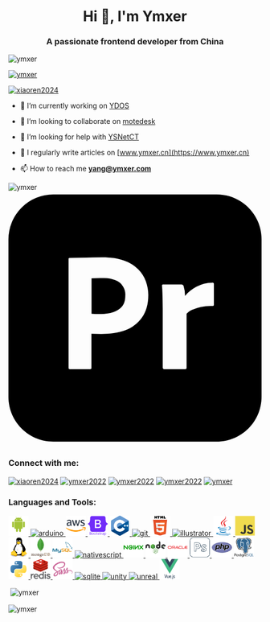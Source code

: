 <h1 align="center">Hi 👋, I'm Ymxer</h1>
<h3 align="center">A passionate frontend developer from China</h3>

<p align="left"> <img src="https://komarev.com/ghpvc/?username=ymxer&label=Profile%20views&color=0e75b6&style=flat" alt="ymxer" /> </p>

<p align="left"> <a href="https://github.com/ryo-ma/github-profile-trophy"><img src="https://github-profile-trophy.vercel.app/?username=ymxer" alt="ymxer" /></a> </p>

<p align="left"> <a href="https://twitter.com/xiaoren2024" target="blank"><img src="https://img.shields.io/twitter/follow/xiaoren2024?logo=twitter&style=for-the-badge" alt="xiaoren2024" /></a> </p>

- 🔭 I’m currently working on [YDOS](https://github.com/Ymxer/YDOS)

- 👯 I’m looking to collaborate on [motedesk](https://github.com/Ymxer/motedesk)

- 🤝 I’m looking for help with [YSNetCT](https://github.com/Ymxer/YSNetCT)

- 📝 I regularly write articles on [www.ymxer.cn](https://www.ymxer.cn)

- 📫 How to reach me **yang@ymxer.com**

<p><img align="left" src="https://github-readme-stats.vercel.app/api/top-langs?username=ymxer&show_icons=true&layout=pie&locale=en&theme=ambient_gradient" alt="ymxer" /></p>
<svg role="img" viewBox="0 0 24 24" xmlns="http://www.w3.org/2000/svg"><title>Adobe Premiere Pro</title><path d="M10.15 8.42a2.93 2.93 0 00-1.18-.2 13.9 13.9 0 00-1.09.02v3.36l.39.02h.53c.39 0 .78-.06 1.15-.18.32-.09.6-.28.82-.53.21-.25.31-.59.31-1.03a1.45 1.45 0 00-.93-1.46zM19.75.3H4.25A4.25 4.25 0 000 4.55v14.9c0 2.35 1.9 4.25 4.25 4.25h15.5c2.35 0 4.25-1.9 4.25-4.25V4.55C24 2.2 22.1.3 19.75.3zm-7.09 11.65c-.4.56-.96.98-1.61 1.22-.68.25-1.43.34-2.25.34l-.5-.01-.43-.01v3.21a.12.12 0 01-.11.14H5.82c-.08 0-.12-.04-.12-.13V6.42c0-.07.03-.11.1-.11l.56-.01.76-.02.87-.02.91-.01c.82 0 1.5.1 2.06.31.5.17.96.45 1.34.82.32.32.57.71.73 1.14.15.42.23.85.23 1.3 0 .86-.2 1.57-.6 2.13zm6.82-3.15v1.95c0 .08-.05.11-.16.11a4.35 4.35 0 00-1.92.37c-.19.09-.37.21-.51.37v5.1c0 .1-.04.14-.13.14h-1.97a.14.14 0 01-.16-.12v-5.58l-.01-.75-.02-.78c0-.23-.02-.45-.04-.68a.1.1 0 01.07-.11h1.78c.1 0 .18.07.2.16a3.03 3.03 0 01.13.92c.3-.35.67-.64 1.08-.86a3.1 3.1 0 011.52-.39c.07-.01.13.04.14.11v.04z"/></svg>

<h3 align="left">Connect with me:</h3>
<p align="left">
<a href="https://twitter.com/xiaoren2024" target="blank"><img align="center" src="https://raw.githubusercontent.com/rahuldkjain/github-profile-readme-generator/master/src/images/icons/Social/twitter.svg" alt="xiaoren2024" height="30" width="40" /></a>
<a href="https://fb.com/ymxer2022" target="blank"><img align="center" src="https://raw.githubusercontent.com/rahuldkjain/github-profile-readme-generator/master/src/images/icons/Social/facebook.svg" alt="ymxer2022" height="30" width="40" /></a>
<a href="https://instagram.com/ymxer2022" target="blank"><img align="center" src="https://raw.githubusercontent.com/rahuldkjain/github-profile-readme-generator/master/src/images/icons/Social/instagram.svg" alt="ymxer2022" height="30" width="40" /></a>
<a href="https://www.youtube.com/@ymxer2022" target="blank"><img align="center" src="https://raw.githubusercontent.com/rahuldkjain/github-profile-readme-generator/master/src/images/icons/Social/youtube.svg" alt="ymxer2022" height="30" width="40" /></a>
<a href="https://discord.gg/ymxer" target="blank"><img align="center" src="https://raw.githubusercontent.com/rahuldkjain/github-profile-readme-generator/master/src/images/icons/Social/discord.svg" alt="ymxer" height="30" width="40" /></a>
</p>

<h3 align="left">Languages and Tools:</h3>
<p align="left"> <a href="https://developer.android.com" target="_blank" rel="noreferrer"> <img src="https://raw.githubusercontent.com/devicons/devicon/master/icons/android/android-original-wordmark.svg" alt="android" width="40" height="40"/> </a> <a href="https://www.arduino.cc/" target="_blank" rel="noreferrer"> <img src="https://cdn.worldvectorlogo.com/logos/arduino-1.svg" alt="arduino" width="40" height="40"/> </a> <a href="https://aws.amazon.com" target="_blank" rel="noreferrer"> <img src="https://raw.githubusercontent.com/devicons/devicon/master/icons/amazonwebservices/amazonwebservices-original-wordmark.svg" alt="aws" width="40" height="40"/> </a> <a href="https://getbootstrap.com" target="_blank" rel="noreferrer"> <img src="https://raw.githubusercontent.com/devicons/devicon/master/icons/bootstrap/bootstrap-plain-wordmark.svg" alt="bootstrap" width="40" height="40"/> </a> <a href="https://www.w3schools.com/cpp/" target="_blank" rel="noreferrer"> <img src="https://raw.githubusercontent.com/devicons/devicon/master/icons/cplusplus/cplusplus-original.svg" alt="cplusplus" width="40" height="40"/> </a> <a href="https://git-scm.com/" target="_blank" rel="noreferrer"> <img src="https://www.vectorlogo.zone/logos/git-scm/git-scm-icon.svg" alt="git" width="40" height="40"/> </a> <a href="https://www.w3.org/html/" target="_blank" rel="noreferrer"> <img src="https://raw.githubusercontent.com/devicons/devicon/master/icons/html5/html5-original-wordmark.svg" alt="html5" width="40" height="40"/> </a> <a href="https://www.adobe.com/in/products/illustrator.html" target="_blank" rel="noreferrer"> <img src="https://www.vectorlogo.zone/logos/adobe_illustrator/adobe_illustrator-icon.svg" alt="illustrator" width="40" height="40"/> </a> <a href="https://www.java.com" target="_blank" rel="noreferrer"> <img src="https://raw.githubusercontent.com/devicons/devicon/master/icons/java/java-original.svg" alt="java" width="40" height="40"/> </a> <a href="https://developer.mozilla.org/en-US/docs/Web/JavaScript" target="_blank" rel="noreferrer"> <img src="https://raw.githubusercontent.com/devicons/devicon/master/icons/javascript/javascript-original.svg" alt="javascript" width="40" height="40"/> </a> <a href="https://www.linux.org/" target="_blank" rel="noreferrer"> <img src="https://raw.githubusercontent.com/devicons/devicon/master/icons/linux/linux-original.svg" alt="linux" width="40" height="40"/> </a> <a href="https://www.mongodb.com/" target="_blank" rel="noreferrer"> <img src="https://raw.githubusercontent.com/devicons/devicon/master/icons/mongodb/mongodb-original-wordmark.svg" alt="mongodb" width="40" height="40"/> </a> <a href="https://www.mysql.com/" target="_blank" rel="noreferrer"> <img src="https://raw.githubusercontent.com/devicons/devicon/master/icons/mysql/mysql-original-wordmark.svg" alt="mysql" width="40" height="40"/> </a> <a href="https://nativescript.org/" target="_blank" rel="noreferrer"> <img src="https://raw.githubusercontent.com/detain/svg-logos/780f25886640cef088af994181646db2f6b1a3f8/svg/nativescript.svg" alt="nativescript" width="40" height="40"/> </a> <a href="https://www.nginx.com" target="_blank" rel="noreferrer"> <img src="https://raw.githubusercontent.com/devicons/devicon/master/icons/nginx/nginx-original.svg" alt="nginx" width="40" height="40"/> </a> <a href="https://nodejs.org" target="_blank" rel="noreferrer"> <img src="https://raw.githubusercontent.com/devicons/devicon/master/icons/nodejs/nodejs-original-wordmark.svg" alt="nodejs" width="40" height="40"/> </a> <a href="https://www.oracle.com/" target="_blank" rel="noreferrer"> <img src="https://raw.githubusercontent.com/devicons/devicon/master/icons/oracle/oracle-original.svg" alt="oracle" width="40" height="40"/> </a> <a href="https://www.photoshop.com/en" target="_blank" rel="noreferrer"> <img src="https://raw.githubusercontent.com/devicons/devicon/master/icons/photoshop/photoshop-line.svg" alt="photoshop" width="40" height="40"/> </a> <a href="https://www.php.net" target="_blank" rel="noreferrer"> <img src="https://raw.githubusercontent.com/devicons/devicon/master/icons/php/php-original.svg" alt="php" width="40" height="40"/> </a> <a href="https://www.postgresql.org" target="_blank" rel="noreferrer"> <img src="https://raw.githubusercontent.com/devicons/devicon/master/icons/postgresql/postgresql-original-wordmark.svg" alt="postgresql" width="40" height="40"/> </a> <a href="https://www.python.org" target="_blank" rel="noreferrer"> <img src="https://raw.githubusercontent.com/devicons/devicon/master/icons/python/python-original.svg" alt="python" width="40" height="40"/> </a> <a href="https://redis.io" target="_blank" rel="noreferrer"> <img src="https://raw.githubusercontent.com/devicons/devicon/master/icons/redis/redis-original-wordmark.svg" alt="redis" width="40" height="40"/> </a> <a href="https://sass-lang.com" target="_blank" rel="noreferrer"> <img src="https://raw.githubusercontent.com/devicons/devicon/master/icons/sass/sass-original.svg" alt="sass" width="40" height="40"/> </a> <a href="https://www.sqlite.org/" target="_blank" rel="noreferrer"> <img src="https://www.vectorlogo.zone/logos/sqlite/sqlite-icon.svg" alt="sqlite" width="40" height="40"/> </a> <a href="https://unity.com/" target="_blank" rel="noreferrer"> <img src="https://www.vectorlogo.zone/logos/unity3d/unity3d-icon.svg" alt="unity" width="40" height="40"/> </a> <a href="https://unrealengine.com/" target="_blank" rel="noreferrer"> <img src="https://raw.githubusercontent.com/kenangundogan/fontisto/036b7eca71aab1bef8e6a0518f7329f13ed62f6b/icons/svg/brand/unreal-engine.svg" alt="unreal" width="40" height="40"/> </a> <a href="https://vuejs.org/" target="_blank" rel="noreferrer"> <img src="https://raw.githubusercontent.com/devicons/devicon/master/icons/vuejs/vuejs-original-wordmark.svg" alt="vuejs" width="40" height="40"/> </a> </p>


<p>&nbsp;<img align="center" src="https://github-readme-stats.vercel.app/api?username=ymxer&show_icons=true&locale=en&theme=buefy" alt="ymxer" /></p>

<p><img align="center" src="https://github-readme-streak-stats.herokuapp.com/?user=ymxer&theme=buefy" alt="ymxer" /></p>
